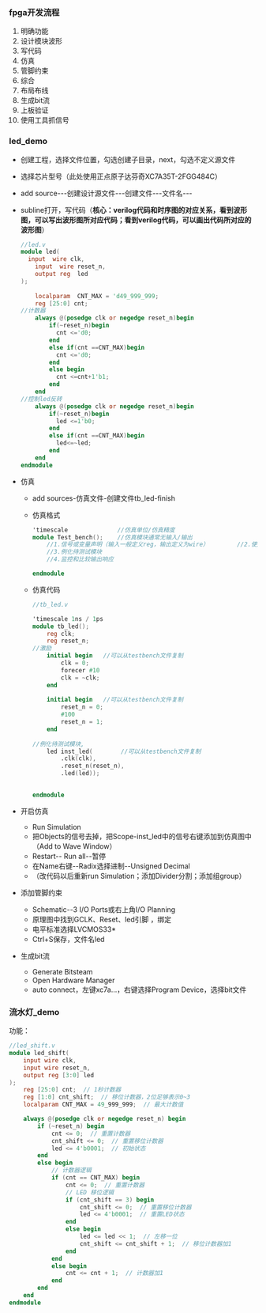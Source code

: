 ### fpga开发流程

1. 明确功能
2. 设计模块波形
3. 写代码
4. 仿真
5. 管脚约束
6. 综合
7. 布局布线
8. 生成bit流
9. 上板验证
10. 使用工具抓信号



### led_demo

- 创建工程，选择文件位置，勾选创建子目录，next，勾选不定义源文件

- 选择芯片型号（此处使用正点原子达芬奇XC7A35T-2FGG484C）

- add source---创建设计源文件---创建文件---文件名---

- subline打开，写代码（**核心：verilog代码和时序图的对应关系，看到波形图，可以写出波形图所对应代码；看到verilog代码，可以画出代码所对应的波形图**）

  ```verilog
  //led.v
  module led(
  	input  wire clk,
      input  wire reset_n,
      output reg  led
  );
      
      localparam  CNT_MAX = 'd49_999_999;
      reg [25:0] cnt;
  //计数器
      always @(posedge clk or negedge reset_n)begin
          if(~reset_n)begin
          	cnt <='d0;
          end
          else if(cnt ==CNT_MAX)begin
          	cnt <='d0;
          end
          else begin
          	cnt <=cnt+1'b1;
          end
      end
  //控制led反转
      always @(posedge clk or negedge reset_n)begin
          if(~reset_n)begin
          	led <=1'b0;
          end
          else if(cnt ==CNT_MAX)begin
          	led<=~led;
          end
      end
  endmodule
  ```

  

- 仿真

  - add sources-仿真文件-创建文件tb_led-finish

  - 仿真格式

    ```verilog
    'timescale				//仿真单位/仿真精度
    module Test_bench();	//仿真模块通常无输入/输出	
    	//1.信号或变量声明（输入一般定义reg，输出定义为wire）		//2.使用initial或always语句产生激励
        //3.例化待测试模块
        //4.监控和比较输出响应
    
    endmodule
    ```

  - 仿真代码

    ```verilog
    //tb_led.v
    
    'timescale 1ns / 1ps				
    module tb_led();		
    	reg clk;
        reg reset_n;
    //激励
        initial begin 	//可以从testbench文件复制
        	clk = 0;
            forecer #10
            clk = ~clk;
        end
        
        initial begin 	//可以从testbench文件复制
        	reset_n = 0;
            #100
            reset_n = 1;
        end
        
    //例化待测试模块,
        led inst_led(		 //可以从testbench文件复制
            .clk(clk),
            .reset_n(reset_n),
            .led(led));
       
    
    endmodule
    ```

    

- 开启仿真

  - Run Simulation
  - 把Objects的信号去掉，把Scope-inst_led中的信号右键添加到仿真图中（Add to Wave Window）
  - Restart-- Run all--暂停
  - 在Name右键--Radix选择进制--Unsigned Decimal
  - （改代码以后重新run Simulation；添加Divider分割；添加组group）

- 添加管脚约束

  - Schematic--3 I/O Ports或右上角I/O Planning
  - 原理图中找到GCLK、Reset、led引脚 ，绑定
  - 电平标准选择LVCMOS33*
  - Ctrl+S保存，文件名led

- 生成bit流

  - Generate Bitsteam
  - Open Hardware Manager
  - auto connect，左键xc7a...，右键选择Program Device，选择bit文件



### 流水灯_demo

功能：

```verilog
//led_shift.v
module led_shift(
    input wire clk,
    input wire reset_n,
    output reg [3:0] led
);
    reg [25:0] cnt;  // 1秒计数器
    reg [1:0] cnt_shift;  // 移位计数器，2位足够表示0~3
    localparam CNT_MAX = 49_999_999;  // 最大计数值

    always @(posedge clk or negedge reset_n) begin
        if (~reset_n) begin
            cnt <= 0;  // 重置计数器
            cnt_shift <= 0;  // 重置移位计数器
            led <= 4'b0001;  // 初始状态
        end
        else begin
            // 计数器逻辑
            if (cnt == CNT_MAX) begin
                cnt <= 0;  // 重置计数器
                // LED 移位逻辑
                if (cnt_shift == 3) begin
                    cnt_shift <= 0;  // 重置移位计数器
                    led <= 4'b0001;  // 重置LED状态
                end
                else begin
                    led <= led << 1;  // 左移一位
                    cnt_shift <= cnt_shift + 1;  // 移位计数器加1
                end
            end
            else begin
                cnt <= cnt + 1;  // 计数器加1
            end
        end
    end
endmodule
```









































